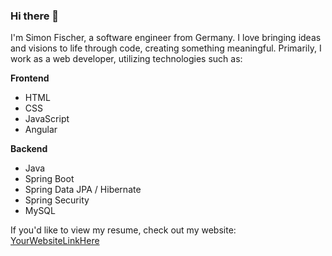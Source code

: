 ### Hi there 👋

I'm Simon Fischer, a software engineer from Germany. I love bringing ideas and visions to life through code, creating something meaningful. Primarily, I work as a web developer, utilizing technologies such as:

**Frontend**
- HTML
- CSS
- JavaScript
- Angular

**Backend**
- Java
- Spring Boot
- Spring Data JPA / Hibernate
- Spring Security
- MySQL

If you'd like to view my resume, check out my website: [YourWebsiteLinkHere](InsertYourWebsiteLinkHere)


<!--
**justSimon13/justSimon13** is a ✨ _special_ ✨ repository because its `README.md` (this file) appears on your GitHub profile.

Here are some ideas to get you started:

- 🔭 I’m currently working on ...
- 🌱 I’m currently learning ...
- 👯 I’m looking to collaborate on ...
- 🤔 I’m looking for help with ...
- 💬 Ask me about ...
- 📫 How to reach me: ...
- 😄 Pronouns: ...
- ⚡ Fun fact: ...
-->
